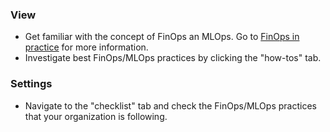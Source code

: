 ### **View**

- Get familiar with the concept of FinOps an MLOps. Go to [FinOps in practice](https://finopsinpractice.org/) for more information.
- Investigate best FinOps/MLOps practices by clicking the "how-tos" tab.

### **Settings**

- Navigate to the "checklist" tab and check the FinOps/MLOps practices that your organization is following.
